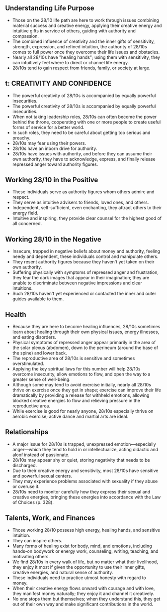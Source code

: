 ## Understanding Life Purpose
- Those on the 28/10 life path are here to work through issues combining material success and creative energy, applying their creative energy and intuitive gifts in service of others, guiding with authority and compassion.
- The combined influence of creativity and the inner gifts of sensitivity, strength, expression, and refined intuition, the authority of 28/10s comes to full power once they overcome their life issues and obstacles.
- Nearly all 28/10s have "healing hands"; using them with sensitivity, they can intuitively feel where to direct or channel life energy.
- 28/10s tend to gain respect from friends, family, or society at large.

##  t: CREATIVITY AND CONFIDENCE
- The powerful creativity of 28/10s is accompanied by equally powerful insecurities.
- The powerful creativity of 28/10s is accompanied by equally powerful insecurities.
- When not taking leadership roles, 28/10s can often become the power behind the throne, cooperating with one or more people to create useful forms of service for a better world.
- In such roles, they need to be careful about getting too serious and preachy.
- 28/10s may fear using their powers.
- 28/10s have an inborn drive for authority.
- 28/10s have issues with authority, and before they can assume their own authority, they have to acknowledge, express, and finally release repressed anger toward authority figures.

## Working 28/10 in the Positive
- These individuals serve as authority figures whom others admire and respect.
- They serve as intuitive advisers to friends, loved ones, and others.
- Independent, self-sufficient, even enchanting, they attract others to their energy field.
- Intuitive and inspiring, they provide clear counsel for the highest good of all concerned.

## Working 28/10 in the Negative
- Insecure, trapped in negative beliefs about money and authority, feeling needy and dependent, these individuals control and manipulate others.
- They resent authority figures because they haven't yet taken on their own authority.
- Suffering physically with symptoms of repressed anger and frustration, they fear the dark images that appear in their imagination; they are unable to discriminate between negative impressions and clear intuitions.
- Such 28/10s haven't yet experienced or contacted the inner and outer guides available to them.

## Health
- Because they are here to become healing influences, 28/10s sometimes learn about healing through their own physical issues, energy illnesses, and eating disorders.
- Physical symptoms of repressed anger appear primarily in the area of the solar plexus (abdomen), down to the perineum {around the base of the spine) and lower back.
- The reproductive area of 28/10s is sensitive and sometimes overstimulated.
- Applying the key spiritual laws for this number will help 28/10s overcome insecurity, allow emotions to flow, and open the way to a greater sense of well-being.
- Although some may tend to avoid exercise initially, nearly all 28/10s thrive on exercise once they get in shape; exercise can improve their life dramatically by providing a release for withheld emotions, allowing blocked creative energies to flow and relieving pressure in the reproductive area.
- While exercise is good for nearly anyone, 28/10s especially thrive on aerobic exercise; active dance and martial arts are ideal.

## Relationships
- A major issue for 28/10s is trapped, unexpressed emotion—especially anger—which they tend to hold in or intellectualize, acting didactic and aloof instead of passionate.
- 28/10s may appear shy or quiet, storing negativity that needs to be discharged.
- Due to their creative energy and sensitivity, most 28/10s have sensitive and powerful sexual centers.
- They may experience problems associated with sexuality if they abuse or overuse it.
- 28/10s need to monitor carefully how they express their sexual and creative energies, bringing these energies into accordance with the Law of Choices (p. 328).

## Talents, Work, and Finances
- Those working 28/10 possess high energy, healing hands, and sensitive intuition.
- They can inspire others.
- Many forms of healing exist for body, mind, and emotions, including hands-on bodywork or energy work, counseling, writing, teaching, and motivating others.
- We find 28/10s in every walk of life, but no matter what their livelihood, they enjoy it most if given the opportunity to use their inner gifts, creative energies, and natural sense of authority.
- These individuals need to practice utmost honesty with regard to money.
- When their creative energy flows onward with courage and with love, they manifest money naturally; they enjoy it and channel it creatively.
- No one stops them but themselves; when they understand this, they get out of their own way and make significant contributions in the world.